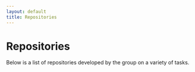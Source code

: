 ```yaml
---
layout: default
title: Repositories
---
```


# Repositories

Below is a list of repositories developed by the group on a variety of tasks.
